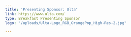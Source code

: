 ```yaml
---
title: 'Presenting Sponsor: Ulta'
link: https://www.ulta.com/
type: Breakfast Presenting Sponsor
logo: "/uploads/Ulta-Logo_RGB_OrangePop_High-Res-2.jpg"

---
```

